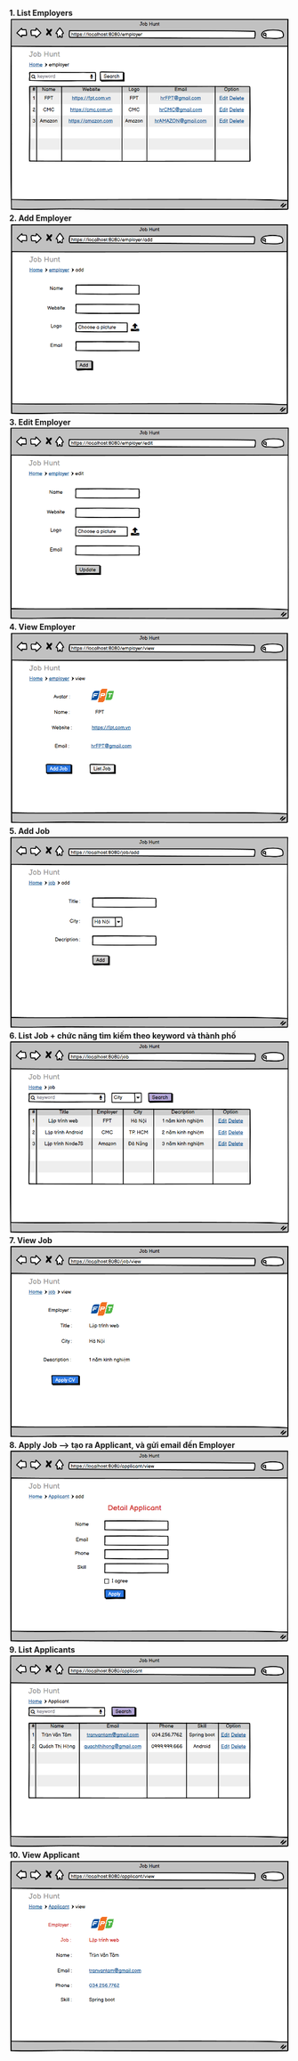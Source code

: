 <b>1. List Employers
![](1.PNG)
2. Add Employer
![](2.PNG)
3. Edit Employer
![](3.PNG)
4. View Employer
![](4.PNG)
5. Add Job
![](5.PNG)
6. List Job + chức năng tìm kiếm theo keyword và thành phố
![](6.PNG)
7. View Job
![](7.PNG)
8. Apply Job --> tạo ra Applicant, và gửi email đến Employer
![](8.PNG)
9. List Applicants
![](9.PNG)
10. View Applicant</b>
![](10.PNG)




